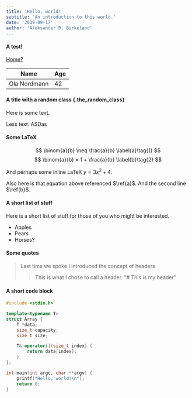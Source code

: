 ```yaml
---
title: 'Hello, world!'
subtitle: 'An introduction to this world.'
date: '2019-09-17'
author: 'Aleksander B. Birkeland'
...
```


#### A test!

[Home?](/)

| Name | Age |
|------|-----|
|Ola Nordmann|42|

#### A title with a random class {.the_random_class}

Here is some text.

Less text. ASDas

#### Some LaTeX

$$
\binom{a}{b} \neq  \frac{a}{b} \label{a}\tag{1}
$$
$$
\binom{a}{b} = 1 + \frac{a}{b} \label{b}\tag{2}
$$

And perhaps some inline LaTeX $y = 3x^2 + 4$.

Also here is that equation above referenced $\ref{a}$. And the second line $\ref{b}$.

#### A short list of stuff

Here is a short list of stuff for those of you who might be interested.

- Apples
- Pears
- Horses?

#### Some quotes

> Last time we spoke I introduced the concept of headers
> 
> > This is what I chose to call a header. "# This is my header"

#### A short code block

```c++
#include <stdio.h>

template<typename T>
struct Array {
	T *data;
	size_t capacity;
	size_t size;

	T& operator[](size_t index) {
		return data[index];
	}
};

int main(int argc, char **argv) {
    printf("Hello, world!\n");
    return 0;
}
```
